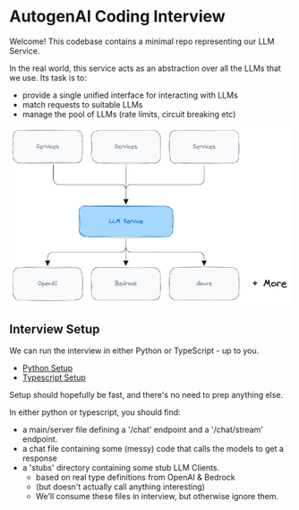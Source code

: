 # AutogenAI Coding Interview

Welcome!
This codebase contains a minimal repo representing our LLM Service.

In the real world, this service acts as an abstraction over all the LLMs that we use.
Its task is to:
- provide a single unified interface for interacting with LLMs
- match requests to suitable LLMs
- manage the pool of LLMs (rate limits, circuit breaking etc)

![Context Diagram](./context.png)

## Interview Setup
We can run the interview in either Python or TypeScript - up to you.
- [Python Setup](./python/setup.md)
- [Typescript Setup](./typescript/setup.md)

Setup should hopefully be fast, and there's no need to prep anything else.

In either python or typescript, you should find:
- a main/server file defining a '/chat' endpoint and a '/chat/stream' endpoint.
- a chat file containing some (messy) code that calls the models to get a response
- a 'stubs' directory containing some stub LLM Clients.
    - based on real type definitions from OpenAI & Bedrock
    - (but doesn't actually call anything interesting)
    - We'll consume these files in interview, but otherwise ignore them.

